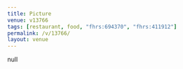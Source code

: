 ```yaml
---
title: Picture
venue: v13766
tags: [restaurant, food, "fhrs:694370", "fhrs:411912"]
permalink: /v/13766/
layout: venue
---
```

null